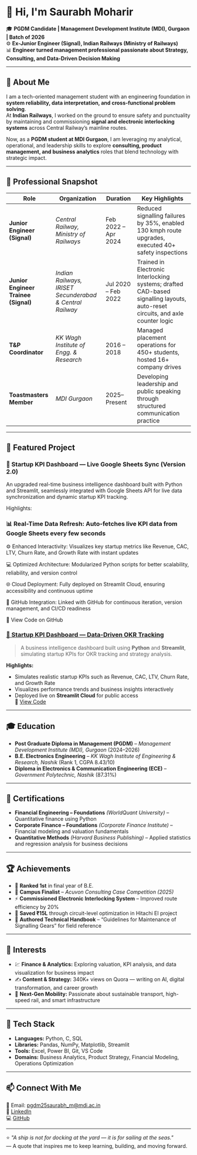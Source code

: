 # 👋 Hi, I'm Saurabh Moharir  

🎓 **PGDM Candidate | Management Development Institute (MDI), Gurgaon | Batch of 2026**  
⚙️ **Ex-Junior Engineer (Signal), Indian Railways (Ministry of Railways)**  
📊 **Engineer turned management professional passionate about Strategy, Consulting, and Data-Driven Decision Making**  

---

## 🚀 About Me  

I am a tech-oriented management student with an engineering foundation in **system reliability, data interpretation, and cross-functional problem solving**.  
At **Indian Railways**, I worked on the ground to ensure safety and punctuality by maintaining and commissioning **signal and electronic interlocking systems** across Central Railway’s mainline routes.  

Now, as a **PGDM student at MDI Gurgaon**, I am leveraging my analytical, operational, and leadership skills to explore **consulting, product management, and business analytics** roles that blend technology with strategic impact.  

---

## 💼 Professional Snapshot  

| Role | Organization | Duration | Key Highlights |
|------|---------------|-----------|----------------|
| **Junior Engineer (Signal)** | *Central Railway, Ministry of Railways* | Feb 2022 – Apr 2024 | Reduced signalling failures by 35%, enabled 130 kmph route upgrades, executed 40+ safety inspections |
| **Junior Engineer Trainee (Signal)** | *Indian Railways, IRISET Secunderabad & Central Railway* | Jul 2020 – Feb 2022 | Trained in Electronic Interlocking systems; drafted CAD-based signalling layouts, auto-reset circuits, and axle counter logic |
| **T&P Coordinator** | *KK Wagh Institute of Engg. & Research* | 2016 – 2018 | Managed placement operations for 450+ students, hosted 16+ company drives |
| **Toastmasters Member** | *MDI Gurgaon* | 2025–Present | Developing leadership and public speaking through structured communication practice |

---

## 🧩 Featured Project  
### 🚀 Startup KPI Dashboard — Live Google Sheets Sync (Version 2.0)

An upgraded real-time business intelligence dashboard built with Python and Streamlit, seamlessly integrated with Google Sheets API for live data synchronization and dynamic startup KPI tracking.

Highlights:

### 📊 Real-Time Data Refresh: Auto-fetches live KPI data from Google Sheets every few seconds

⚙️ Enhanced Interactivity: Visualizes key startup metrics like Revenue, CAC, LTV, Churn Rate, and Growth Rate with instant updates

💻 Optimized Architecture: Modularized Python scripts for better scalability, reliability, and version control

🌐 Cloud Deployment: Fully deployed on Streamlit Cloud, ensuring accessibility and continuous uptime

🔄 GitHub Integration: Linked with GitHub for continuous iteration, version management, and CI/CD readiness

🔗 View Code on GitHub

### [🚀 Startup KPI Dashboard — Data-Driven OKR Tracking](https://startup-kpi-dashboard-abknmtzhg4egb22yuqwrp5.streamlit.app)
> A business intelligence dashboard built using **Python** and **Streamlit**, simulating startup KPIs for OKR tracking and strategy analysis.

**Highlights:**
- Simulates realistic startup KPIs such as Revenue, CAC, LTV, Churn Rate, and Growth Rate  
- Visualizes performance trends and business insights interactively  
- Deployed live on **Streamlit Cloud** for public access  
🔗 [View Code](https://github.com/SAURABHMOHARIR/Startup-KPI-Dashboard)

---

## 🎓 Education  

- **Post Graduate Diploma in Management (PGDM)** – *Management Development Institute (MDI), Gurgaon* (2024–2026)  
- **B.E. Electronics Engineering** – *KK Wagh Institute of Engineering & Research, Nashik* (Rank 1, CGPA 8.43/10)  
- **Diploma in Electronics & Communication Engineering (ECE)** – *Government Polytechnic, Nashik* (87.31%)  

---

## 🧠 Certifications  

- **Financial Engineering – Foundations** *(WorldQuant University)* – Quantitative finance using Python  
- **Corporate Finance – Foundations** *(Corporate Finance Institute)* – Financial modeling and valuation fundamentals  
- **Quantitative Methods** *(Harvard Business Publishing)* – Applied statistics and regression analysis for business decisions  

---

## 🏆 Achievements  

- 🥇 **Ranked 1st** in final year of B.E.  
- 🧩 **Campus Finalist** – *Acuvon Consulting Case Competition (2025)*  
- ⚡ **Commissioned Electronic Interlocking System** – Improved route efficiency by 20%  
- 💸 **Saved ₹15L** through circuit-level optimization in Hitachi EI project  
- 📘 **Authored Technical Handbook** – “Guidelines for Maintenance of Signalling Gears” for field reference  

---

## 💬 Interests  

- 💹 **Finance & Analytics:** Exploring valuation, KPI analysis, and data visualization for business impact  
- ✍️ **Content & Strategy:** 340K+ views on Quora — writing on AI, digital transformation, and career growth  
- 🚄 **Next-Gen Mobility:** Passionate about sustainable transport, high-speed rail, and smart infrastructure  

---

## 🧰 Tech Stack  

- **Languages:** Python, C, SQL  
- **Libraries:** Pandas, NumPy, Matplotlib, Streamlit  
- **Tools:** Excel, Power BI, Git, VS Code  
- **Domains:** Business Analytics, Product Strategy, Financial Modeling, Operations Optimization  

---

## 📫 Connect With Me  

📧 Email: pgdm25saurabh_m@mdi.ac.in  
🔗 [LinkedIn](https://www.linkedin.com/in/saurabhmoharir)  
💻 [GitHub](https://github.com/SAURABHMOHARIR)  

---

⭐ *"A ship is not for docking at the yard — it is for sailing at the seas."*  
— A quote that inspires me to keep learning, building, and moving forward.
